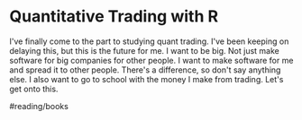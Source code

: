 # Quantitative Trading with R
I've finally come to the part to studying quant trading. I've been keeping on delaying this, but this is the future for me. I want to be big. Not just make software for big companies for other people. I want to make software for me and spread it to other people. There's a difference, so don't say anything else. I also want to go to school with the money I make from trading. Let's get onto this.

#reading/books